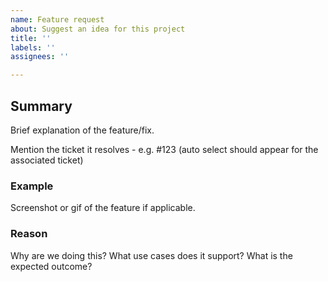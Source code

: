 ```yaml
---
name: Feature request
about: Suggest an idea for this project
title: ''
labels: ''
assignees: ''

---
```


## Summary

Brief explanation of the feature/fix.

Mention the ticket it resolves - e.g. #123 (auto select should appear for the associated ticket)

### Example

Screenshot or gif of the feature if applicable.

### Reason

Why are we doing this? What use cases does it support? What is the expected outcome?
